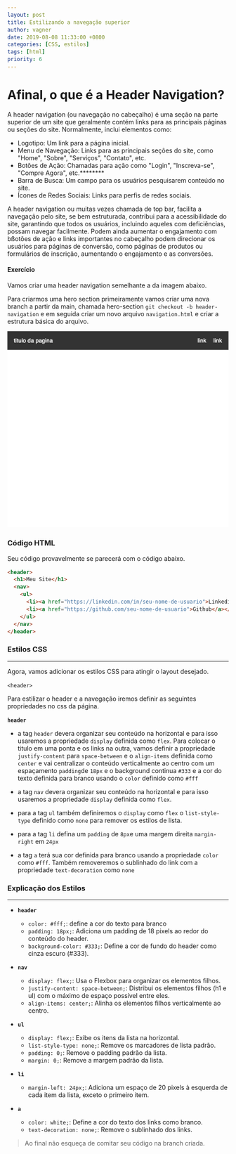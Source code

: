 ```yaml
---
layout: post
title: Estilizando a navegação superior
author: vagner
date: 2019-08-08 11:33:00 +0800
categories: [CSS, estilos]
tags: [html]
priority: 6
---
```


# Afinal, o que é a Header Navigation?

A header navigation (ou navegação no cabeçalho) é uma seção na parte superior de um site que geralmente contém links para as principais páginas ou seções do site. Normalmente, inclui elementos como:

- Logotipo: Um link para a página inicial.
- Menu de Navegação: Links para as principais seções do site, como "Home", "Sobre", "Serviços", "Contato", etc.
- Botões de Ação: Chamadas para ação como "Login", "Inscreva-se", "Compre Agora", etc.********
- Barra de Busca: Um campo para os usuários pesquisarem conteúdo no site.
- Ícones de Redes Sociais: Links para perfis de redes sociais.

A header navigation ou muitas vezes chamada de top bar, facilita a navegação pelo site, se bem estruturada, contribui para a acessibilidade do site, garantindo que todos os usuários, incluindo aqueles com deficiências, possam navegar facilmente.
Podem ainda aumentar o engajamento com  bßotões de ação e links importantes no cabeçalho podem direcionar os usuários para páginas de conversão, como páginas de produtos ou formulários de inscrição, aumentando o engajamento e as conversões.


#### Exercício

Vamos criar uma header navigation semelhante a da imagem abaixo.

Para criarmos uma hero section primeiramente vamos criar
uma nova branch a partir da main, chamada hero-section `git checkout -b header-navigation` e em seguida criar
um novo arquivo `navigation.html` e criar a estrutura básica do arquivo.


![resultado](/assets/img/resultado-header.png)

### Código HTML

Seu código provavelmente se parecerá com o código abaixo.

```html
<header>
  <h1>Meu Site</h1>
  <nav>
    <ul>
      <li><a href="https://linkedin.com/in/seu-nome-de-usuario">Linkedin</a></li>
      <li><a href="https://github.com/seu-nome-de-usuario">Github</a></li>
    </ul>
  </nav>
</header>
```




### Estilos CSS

---

Agora, vamos adicionar os estilos CSS para atingir o layout desejado.

`<header>`

Para estilizar o header e a navegação iremos definir as seguintes propriedades no css da página.


**`header`**

- a tag `header` devera organizar seu conteúdo na horizontal e para isso usaremos a propriedade `display` definida como `flex`. Para colocar o titulo em uma ponta e os links na outra, vamos definir a propriedade `justify-content` para `space-between` e o `align-items` definida como `center` e vai centralizar o conteúdo verticalmente ao centro com um espaçamento `padding`de `18px` e o background continua `#333` e a cor do texto definida para branco usando o `color` definido como `#fff`

- a tag `nav` devera organizar seu conteúdo na horizontal e para isso usaremos a propriedade `display` definida como `flex`.

- para a tag `ul` também definiremos o `display` como `flex` o `list-style-type` definido como `none` para remover os estilos de lista.

- para a tag `li` defina um `padding` de `8px`e uma margem direita `margin-right` em `24px`

- a tag `a` terá sua cor definida para branco usando a propriedade `color` como `#fff`. Também removeremos o sublinhado do link com a propriedade `text-decoration` como `none`

### Explicação dos Estilos

---

- **`header`**

  - `color: #fff;`: define a cor do texto para branco
  - `padding: 18px;`: Adiciona um padding de 18 pixels ao redor do conteúdo do header.
  - `background-color: #333;`: Define a cor de fundo do header como cinza escuro (#333).

- **`nav`**

  - `display: flex;`: Usa o Flexbox para organizar os elementos filhos.
  - `justify-content: space-between;`: Distribui os elementos filhos (h1 e ul) com o máximo de espaço possível entre eles.
  - `align-items: center;`: Alinha os elementos filhos verticalmente ao centro.

- **`ul`**

  - `display: flex;`: Exibe os itens da lista na horizontal.
  - `list-style-type: none;`: Remove os marcadores de lista padrão.
  - `padding: 0;`: Remove o padding padrão da lista.
  - `margin: 0;`: Remove a margem padrão da lista.

- **`li`**

  - `margin-left: 24px;`: Adiciona um espaço de 20 pixels à esquerda de cada item da lista, exceto o primeiro item.

- **`a`**
  - `color: white;`: Define a cor do texto dos links como branco.
  - `text-decoration: none;`: Remove o sublinhado dos links.

> Ao final não esqueça de comitar seu código na branch criada.
